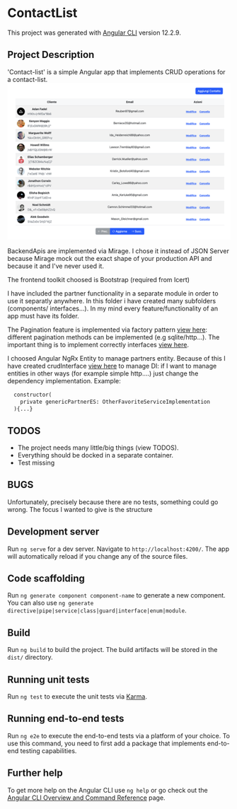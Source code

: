 # ContactList

This project was generated with [Angular CLI](https://github.com/angular/angular-cli) version 12.2.9.

## Project Description

'Contact-list' is a simple Angular app that implements CRUD operations for a contact-list.
<br/>
<img src="./src/assets/home-contact-list.png" width=600px height=auto>
<br/>

BackendApis are implemented via Mirage.
I chose it instead of JSON Server because Mirage mock out the exact shape of your production API and because it and I've never used it.

The frontend toolkit choosed is Bootstrap (required from Icert)

I have included the partner functionality in a separate module in order to use it separatly anywhere.
In this folder i have created many subfolders (components/ interfaces...).
In my mind every feature/functionality of an app must have its folder.

The Pagination feature is implemented via factory pattern [view here](./src/app/pagination/services/PaginatorFactory.ts): different pagination methods can be implemented (e.g sqlite/http...).
The important thing is to implement correctly interfaces [view here](./src/app/pagination/interfaces/Paginator.interface.ts).


I choosed Angular NgRx Entity to manage partners entity.
Because of this I have created crudInterface [view here](./src/app/partners/services/partner-crud.service.ts) to manage DI:
if I want to manage entities in other ways (for example simple http....) just change the dependency implementation.
Example:
```export class PartnerCrudService implements crudInterface<PartnerExtended>{
  constructor(
    private genericPartnerES: OtherFavoriteServiceImplementation
  ){...}
```

## TODOS
- The project needs many little/big things (view TODOS).
- Everything should be docked in a separate container.
- Test missing

## BUGS
Unfortunately, precisely because there are no tests, something could go wrong. The focus I wanted to give is the structure

## Development server

Run `ng serve` for a dev server. Navigate to `http://localhost:4200/`. The app will automatically reload if you change any of the source files.

## Code scaffolding

Run `ng generate component component-name` to generate a new component. You can also use `ng generate directive|pipe|service|class|guard|interface|enum|module`.

## Build

Run `ng build` to build the project. The build artifacts will be stored in the `dist/` directory.

## Running unit tests

Run `ng test` to execute the unit tests via [Karma](https://karma-runner.github.io).

## Running end-to-end tests

Run `ng e2e` to execute the end-to-end tests via a platform of your choice. To use this command, you need to first add a package that implements end-to-end testing capabilities.

## Further help

To get more help on the Angular CLI use `ng help` or go check out the [Angular CLI Overview and Command Reference](https://angular.io/cli) page.

